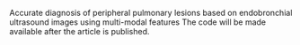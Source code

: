 Accurate diagnosis of peripheral pulmonary lesions based on endobronchial ultrasound images using multi-modal features 
The code will be made available after the article is published.
